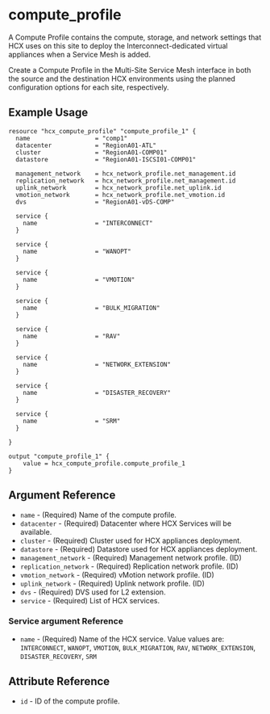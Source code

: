 # compute_profile

A Compute Profile contains the compute, storage, and network settings that HCX uses on this site to deploy the Interconnect-dedicated virtual appliances when a Service Mesh is added.

Create a Compute Profile in the Multi-Site Service Mesh interface in both the source and the destination HCX environments using the planned configuration options for each site, respectively.



## Example Usage

```hcl
resource "hcx_compute_profile" "compute_profile_1" {
  name                  = "comp1"
  datacenter            = "RegionA01-ATL"
  cluster               = "RegionA01-COMP01"
  datastore             = "RegionA01-ISCSI01-COMP01"

  management_network    = hcx_network_profile.net_management.id
  replication_network   = hcx_network_profile.net_management.id
  uplink_network        = hcx_network_profile.net_uplink.id
  vmotion_network       = hcx_network_profile.net_vmotion.id
  dvs                   = "RegionA01-vDS-COMP"

  service {
    name                = "INTERCONNECT"
  }

  service {
    name                = "WANOPT"
  }

  service {
    name                = "VMOTION"
  }

  service {
    name                = "BULK_MIGRATION"
  }

  service {
    name                = "RAV"
  }

  service {
    name                = "NETWORK_EXTENSION"
  }

  service {
    name                = "DISASTER_RECOVERY"
  }

  service {
    name                = "SRM"
  }

}

output "compute_profile_1" {
    value = hcx_compute_profile.compute_profile_1
}

```

## Argument Reference

* `name` - (Required) Name of the compute profile.
* `datacenter` - (Required) Datacenter where HCX Services will be available.
* `cluster` - (Required) Cluster used for HCX appliances deployment.
* `datastore` - (Required) Datastore used for HCX appliances deployment.
* `management_network` - (Required) Management network profile. (ID)
* `replication_network` - (Required) Replication network profile. (ID)
* `vmotion_network` - (Required) vMotion network profile. (ID)
* `uplink_network` - (Required) Uplink network profile. (ID)
* `dvs` - (Required) DVS used for L2 extension.
* `service` - (Required) List of HCX services.

### Service argument Reference
* `name` - (Required) Name of the HCX service. Value values are: `INTERCONNECT`, `WANOPT`, `VMOTION`, `BULK_MIGRATION`, `RAV`, `NETWORK_EXTENSION`, `DISASTER_RECOVERY`, `SRM`

## Attribute Reference

* `id` - ID of the compute profile.
